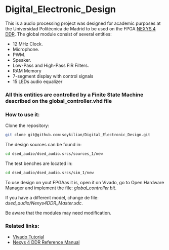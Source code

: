 # Digital_Electronic_Design
This is a audio processing project was designed for academic purposes at the Universidad Politécnica de Madrid to be used on the FPGA [NEXYS 4 DDR](https://digilent.com/reference/programmable-logic/nexys-4-ddr/reference-manual).
The global module consist of several entities:
- 12 MHz Clock.
- Microphone.
- PWM.
- Speaker.
- Low-Pass and High-Pass FIR Filters.
- RAM Memory
- 7-segment display with control signals
- 15 LEDs audio equalizer
### All this entities are controlled by a Finite State Machine described on the global_controller.vhd file

### How to use it:
Clone the repository:
```sh 
git clone git@github.com:soykilian/Digital_Electronic_Design.git
```
The design sources can be found in:
```sh
cd dsed_audio/dsed_audio.srcs/sources_1/new
````
The test benches are located in:
```sh
cd dsed_audio/dsed_audio.srcs/sim_1/new
```


To use design on yout FPGAas it is, open it on Vivado,  go to Open Hardware Manager and implement the file:
*global_controller.bit*.

If you have a different model, change de file:
*dsed_audio/Nexys4DDR_Master.xdc*.

Be aware that the modules may need modification.

### Related links:

- [Vivado Tutorial](https://www.xilinx.com/support/documentation/university/Vivado-Teaching/HDL-Design/2015x/VHDL/docs-pdf/Vivado_Tutorial.pdf)
- [Nexys 4 DDR Reference Manual](https://digilent.com/reference/_media/nexys4-ddr:nexys4ddr_rm.pdf)

